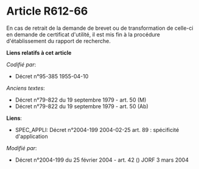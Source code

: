 # Article R612-66

En cas de retrait de la demande de brevet ou de transformation de celle-ci en demande de certificat d'utilité, il est mis fin
à la procédure d'établissement du rapport de recherche.

**Liens relatifs à cet article**

_Codifié par_:

  - Décret n°95-385 1955-04-10

_Anciens textes_:

  - Décret n°79-822 du 19 septembre 1979 - art. 50 (M)
  - Décret n°79-822 du 19 septembre 1979 - art. 50 (Ab)

**Liens**:

  - SPEC_APPLI: Décret n°2004-199 2004-02-25 art. 89 : spécificité d'application

_Modifié par_:

  - Décret n°2004-199 du 25 février 2004 - art. 42 () JORF 3 mars 2004
